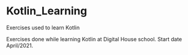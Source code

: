 # Kotlin_Learning
Exercises used to learn Kotlin

Exercises done while learning Kotlin at Digital House school. Start date April/2021.
